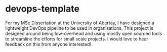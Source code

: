 # devops-template
For my MSc Dissertation at the University of Abertay, I have designed a lightweight DevOps pipeline to be used in organisations. This project is designed around being low-overhead and using mostly open sourced tools to streamline the efforts for small scale projects. I would love to hear feedback on this from anyone interested!
